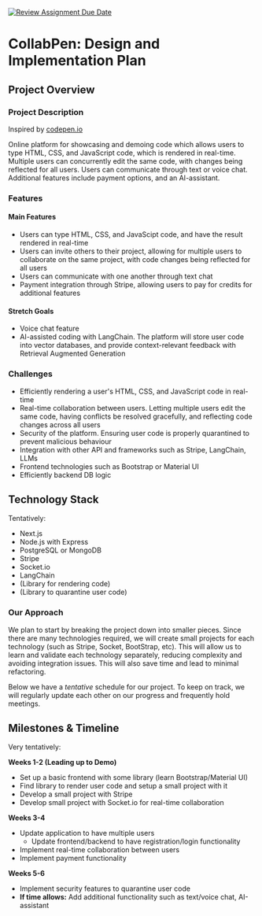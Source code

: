 [![Review Assignment Due Date](https://classroom.github.com/assets/deadline-readme-button-22041afd0340ce965d47ae6ef1cefeee28c7c493a6346c4f15d667ab976d596c.svg)](https://classroom.github.com/a/DnqlZtdt)

# CollabPen: Design and Implementation Plan

## Project Overview

### Project Description
Inspired by [codepen.io](https://codepen.io/)

Online platform for showcasing and demoing code which allows users to type HTML, CSS, and JavaScript code, which is rendered in real-time. Multiple users can concurrently edit the same code, with changes being reflected for all users. Users can communicate through text or voice chat. Additional features include payment options, and an AI-assistant.

### Features
#### Main Features
- Users can type HTML, CSS, and JavaScipt code, and have the result rendered in real-time
- Users can invite others to their project, allowing for multiple users to collaborate on the same project, with code changes being reflected for all users
- Users can communicate with one another through text chat
- Payment integration through Stripe, allowing users to pay for credits for additional features

#### Stretch Goals
- Voice chat feature
- AI-assisted coding with LangChain. The platform will store user code into vector databases, and provide context-relevant feedback with Retrieval Augmented Generation

### Challenges
- Efficiently rendering a user's HTML, CSS, and JavaScript code in real-time
- Real-time collaboration between users. Letting multiple users edit the same code, having conflicts be resolved gracefully, and reflecting code changes across all users
- Security of the platform. Ensuring user code is properly quarantined to prevent malicious behaviour
- Integration with other API and frameworks such as Stripe, LangChain, LLMs
- Frontend technologies such as Bootstrap or Material UI
- Efficiently backend DB logic

## Technology Stack
Tentatively:
- Next.js
- Node.js with Express 
- PostgreSQL or MongoDB
- Stripe
- Socket.io
- LangChain
- (Library for rendering code)
- (Library to quarantine user code)

### Our Approach
We plan to start by breaking the project down into smaller pieces. Since there are many technologies required, we will create small projects for each technology (such as Stripe, Socket, BootStrap, etc). This will allow us to learn and validate each technology separately, reducing complexity and avoiding integration issues. This will also save time and lead to minimal refactoring.

Below we have a *tentative* schedule for our project. To keep on track, we will regularly update each other on our progress and frequently hold meetings.


## Milestones & Timeline
Very tentatively:

**Weeks 1-2 (Leading up to Demo)** 
- Set up a basic frontend with some library (learn Bootstrap/Material UI)
- Find library to render user code and setup a small project with it
- Develop a small project with Stripe
- Develop small project with Socket.io for real-time collaboration

**Weeks 3-4**
- Update application to have multiple users
    - Update frontend/backend to have registration/login functionality
- Implement real-time collaboration between users
- Implement payment functionality

**Weeks 5-6**
- Implement security features to quarantine user code
- **If time allows:** Add additional functionality such as text/voice chat, AI-assistant


